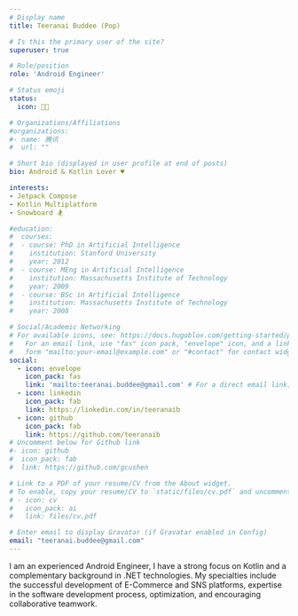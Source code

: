```yaml
---
# Display name
title: Teeranai Buddee (Pop)

# Is this the primary user of the site?
superuser: true

# Role/position
role: 'Android Engineer'

# Status emoji
status:
  icon: 🧑‍💻

# Organizations/Affiliations
#organizations:
#- name: 腾讯
#  url: ""

# Short bio (displayed in user profile at end of posts)
bio: Android & Kotlin Lover ♥️

interests:
- Jetpack Compose
- Kotlin Multiplatform
- Snowboard 🏂

#education:
#  courses:
#  - course: PhD in Artificial Intelligence
#    institution: Stanford University
#    year: 2012
#  - course: MEng in Artificial Intelligence
#    institution: Massachusetts Institute of Technology
#    year: 2009
#  - course: BSc in Artificial Intelligence
#    institution: Massachusetts Institute of Technology
#    year: 2008

# Social/Academic Networking
# For available icons, see: https://docs.hugoblox.com/getting-started/page-builder/#icons
#   For an email link, use "fas" icon pack, "envelope" icon, and a link in the
#   form "mailto:your-email@example.com" or "#contact" for contact widget.
social:
  - icon: envelope
    icon_pack: fas
    link: 'mailto:teeranai.buddee@gmail.com' # For a direct email link, use "mailto:test@example.org".
  - icon: linkedin
    icon_pack: fab
    link: https://linkedin.com/in/teeranaib
  - icon: github
    icon_pack: fab
    link: https://github.com/teeranaib
# Uncomment below for Github link
#- icon: github
#  icon_pack: fab
#  link: https://github.com/gcushen

# Link to a PDF of your resume/CV from the About widget.
# To enable, copy your resume/CV to `static/files/cv.pdf` and uncomment the lines below.
# - icon: cv
#   icon_pack: ai
#   link: files/cv.pdf

# Enter email to display Gravatar (if Gravatar enabled in Config)
email: "teeranai.buddee@gmail.com"
---
```


I am an experienced Android Engineer, I have a strong focus on Kotlin and a complementary background in .NET technologies. My specialties include the successful development of E-Commerce and SNS platforms, expertise in the software development process, optimization, and encouraging collaborative teamwork.
